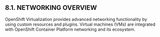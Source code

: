 ## 8.1. NETWORKING OVERVIEW

OpenShift Virtualization provides advanced networking functionality by using custom resources and plugins. Virtual machines (VMs) are integrated with OpenShift Container Platform networking and its ecosystem.

<!-- image -->

